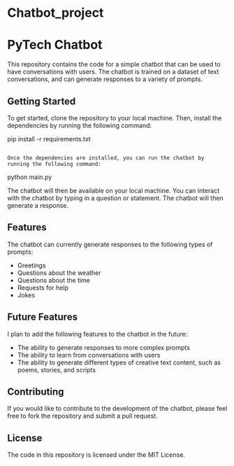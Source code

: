 # Chatbot_project
# PyTech Chatbot
This repository contains the code for a simple chatbot that can be used to have conversations with users. The chatbot is trained on a dataset of text conversations, and can generate responses to a variety of prompts.
## Getting Started
To get started, clone the repository to your local machine. Then, install the dependencies by running the following command:

pip install -r requirements.txt
```

Once the dependencies are installed, you can run the chatbot by running the following command:

```
python main.py


The chatbot will then be available on your local machine. You can interact with the chatbot by typing in a question or statement. The chatbot will then generate a response.

## Features

The chatbot can currently generate responses to the following types of prompts:

* Greetings
* Questions about the weather
* Questions about the time
* Requests for help
* Jokes

## Future Features

I plan to add the following features to the chatbot in the future:

* The ability to generate responses to more complex prompts
* The ability to learn from conversations with users
* The ability to generate different types of creative text content, such as poems, stories, and scripts

## Contributing

If you would like to contribute to the development of the chatbot, please feel free to fork the repository and submit a pull request.

## License

The code in this repository is licensed under the MIT License.


